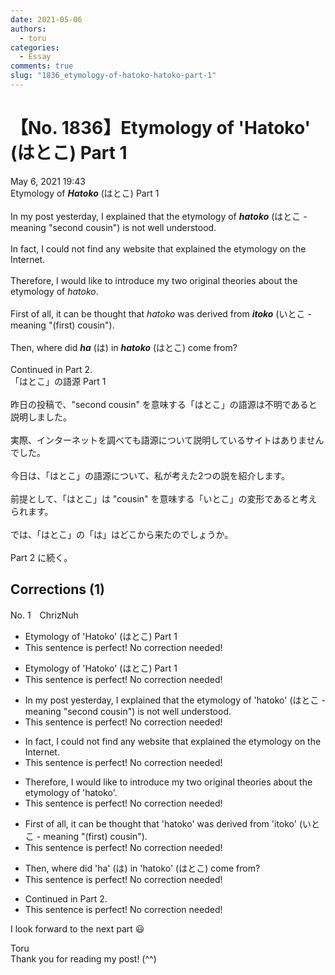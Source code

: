 ```yaml
---
date: 2021-05-06
authors:
  - toru
categories:
  - Essay
comments: true
slug: "1836_etymology-of-hatoko-hatoko-part-1"
---
```


# 【No. 1836】Etymology of 'Hatoko' (はとこ) Part 1
<div class="date">May 6, 2021 19:43</div>
<div id="post"><div id="body_show_ori">
Etymology of <strong><em>Hatoko</em></strong> (はとこ) Part 1<br/><br/>In my post yesterday, I explained that the etymology of <strong><em>hatoko</em></strong> (はとこ - meaning "second cousin") is not well understood.<br/><br/>In fact, I could not find any website that explained the etymology on the Internet.<br/><br/>Therefore, I would like to introduce my two original theories about the etymology of <em>hatoko</em>.<br/><br/>First of all, it can be thought that <em>hatoko</em> was derived from <strong><em>itoko</em></strong> (いとこ - meaning "(first) cousin").<br/><br/>Then, where did <strong><em>ha</em></strong> (は) in <strong><em>hatoko</em></strong> (はとこ) come from?<br/><br/>Continued in Part 2.
</div></div>

<!-- more -->

<div id="post_ja"><div id="body_show_mo">
「はとこ」の語源 Part 1<br/><br/>昨日の投稿で、"second cousin" を意味する「はとこ」の語源は不明であると説明しました。<br/><br/>実際、インターネットを調べても語源について説明しているサイトはありませんでした。<br/><br/>今日は、「はとこ」の語源について、私が考えた2つの説を紹介します。<br/><br/>前提として、「はとこ」は "cousin" を意味する「いとこ」の変形であると考えられます。<br/><br/>では、「はとこ」の「は」はどこから来たのでしょうか。<br/><br/>Part 2 に続く。
</div></div>

## Corrections (1)
<div id="block"><div class="first_name"> No. 1　<span class="just_name">ChrizNuh</span></div><div id="block2">
<ul class="correction_field">
<li class="incorrect">Etymology of 'Hatoko' (はとこ) Part 1</li>
<li class="corrected perfect">This sentence is perfect! No correction needed!</li>
</ul>
<ul class="correction_field">
<li class="incorrect">Etymology of 'Hatoko' (はとこ) Part 1</li>
<li class="corrected perfect">This sentence is perfect! No correction needed!</li>
</ul>
<ul class="correction_field">
<li class="incorrect">In my post yesterday, I explained that the etymology of 'hatoko' (はとこ - meaning "second cousin") is not well understood.</li>
<li class="corrected perfect">This sentence is perfect! No correction needed!</li>
</ul>
<ul class="correction_field">
<li class="incorrect">In fact, I could not find any website that explained the etymology on the Internet.</li>
<li class="corrected perfect">This sentence is perfect! No correction needed!</li>
</ul>
<ul class="correction_field">
<li class="incorrect">Therefore, I would like to introduce my two original theories about the etymology of 'hatoko'.</li>
<li class="corrected perfect">This sentence is perfect! No correction needed!</li>
</ul>
<ul class="correction_field">
<li class="incorrect">First of all, it can be thought that 'hatoko' was derived from 'itoko' (いとこ - meaning "(first) cousin").</li>
<li class="corrected perfect">This sentence is perfect! No correction needed!</li>
</ul>
<ul class="correction_field">
<li class="incorrect">Then, where did 'ha' (は) in 'hatoko' (はとこ) come from?</li>
<li class="corrected perfect">This sentence is perfect! No correction needed!</li>
</ul>
<ul class="correction_field">
<li class="incorrect">Continued in Part 2.</li>
<li class="corrected perfect">This sentence is perfect! No correction needed!</li>
</ul>
<p class="comment_small">
 I look forward to the next part 😃
</p>

</div><div class="name"><span class="just_name">Toru</span><br>
Thank you for reading my post! (^^)
</div>
</div>
